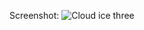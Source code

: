 Screenshot:
![Cloud ice three](https://github.com/user-attachments/assets/de95caa9-1931-4be9-b94e-ebd5e3214b1b)
